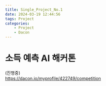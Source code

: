 ```yaml
---
title: Single_Project_No.1
date: 2024-03-19 12:44:56
tags: Project
categories:
    - Project
    - Dacon
---
```

# 소득 예측 AI 해커톤
(진행중)<br>
https://dacon.io/myprofile/422749/competition